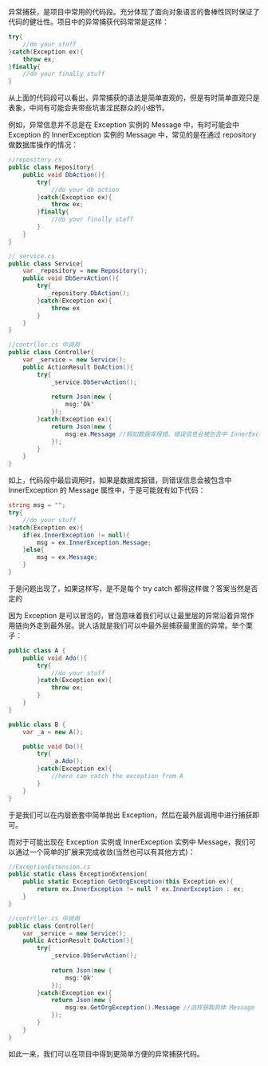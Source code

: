 异常捕获，是项目中常用的代码段。充分体现了面向对象语言的鲁棒性同时保证了代码的健壮性。项目中的异常捕获代码常常是这样：
```csharp
try{
    //do your stuff
}catch(Exception ex){
    throw ex;
}finally{
    //do your finally stuff
}
```
从上面的代码段可以看出，异常捕获的语法是简单直观的，但是有时简单直观只是表象，中间有可能会夹带些坑害淫民群众的小细节。

例如，异常信息并不总是在 Exception 实例的 Message 中，有时可能会中 Exception 的 InnerException 实例的 Message 中，常见的是在通过 repository 做数据库操作的情况：

```csharp
//repository.cs
public class Repository{
    public void DbAction(){
        try{
            //do your db action
        }catch(Exception ex){
            throw ex;
        }finally{
            //do your finally staff
        }
    }
}

// service.cs
public class Service{
    var _repository = new Repository(); 
    public void DbServAction(){
        try{
           _repository.DbAction(); 
        }catch(Exception ex){
            throw ex
        }
    }
}

//contrller.cs 中调用
public class Controller{
    var _service = new Service();
    public ActionResult DoAction(){
        try{
            _service.DbServAction();
            
            return Json(new {
                msg:'Ok'
            });
        }catch(Exception ex){
            return Json(new {
                msg:ex.Message //假如数据库报错，错误信息会被包含中 InnerException 实例的 Message 中
            });
        }
    }
}

```
如上，代码段中最后调用时，如果是数据库报错，则错误信息会被包含中 InnerException 的 Message 属性中，于是可能就有如下代码：

```csharp
string msg = "";
try{
    //do your stuff
}catch(Exception ex){
    if(ex.InnerException != null){
        msg = ex.InnerException.Message;
    }else{
        msg = ex.Message;
    }
}
```
于是问题出现了，如果这样写，是不是每个 try catch 都得这样做？答案当然是否定的

因为 Exception 是可以冒泡的，冒泡意味着我们可以让最里层的异常沿着异常作用链向外走到最外层。说人话就是我们可以中最外层捕获最里面的异常。举个栗子：

```csharp
public class A {
    public void Ado(){
        try{
            //do your stuff
        }catch(Exception ex){
            throw ex;
        }
    }
}

public class B {
    var _a = new A();

    public void Do(){
        try{
            _a.Ado();
        }catch(Exception ex){
            //here can catch the exception from A
        }
    }
}
```
于是我们可以在内层嵌套中简单抛出 Exception，然后在最外层调用中进行捕获即可。

而对于可能出现在 Exception 实例或 InnerException 实例中 Message，我们可以通过一个简单的扩展来完成收敛(当然也可以有其他方式)：

```csharp
//ExceptionExtension.cs
public static class ExceptionExtension{
    public static Exception GetOrgException(this Exception ex){
        return ex.InnerException != null ? ex.InnerException : ex;
    }
}

//contrller.cs 中调用
public class Controller{
    var _service = new Service();
    public ActionResult DoAction(){
        try{
            _service.DbServAction();
            
            return Json(new {
                msg:'Ok'
            });
        }catch(Exception ex){
            return Json(new {
                msg:ex.GetOrgException().Message //这样获取具体 Message
            });
        }
    }
}

```
如此一来，我们可以在项目中得到更简单方便的异常捕获代码。
